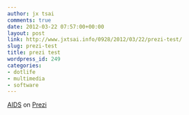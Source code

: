 ```yaml
---
author: jx tsai
comments: true
date: 2012-03-22 07:57:00+00:00
layout: post
link: http://www.jxtsai.info/0928/2012/03/22/prezi-test/
slug: prezi-test
title: prezi test
wordpress_id: 249
categories:
- dotlife
- multimedia
- software
---
```


[AIDS](http://prezi.com/q01yhacbqbl-/aids/) on [Prezi](http://prezi.com/)
